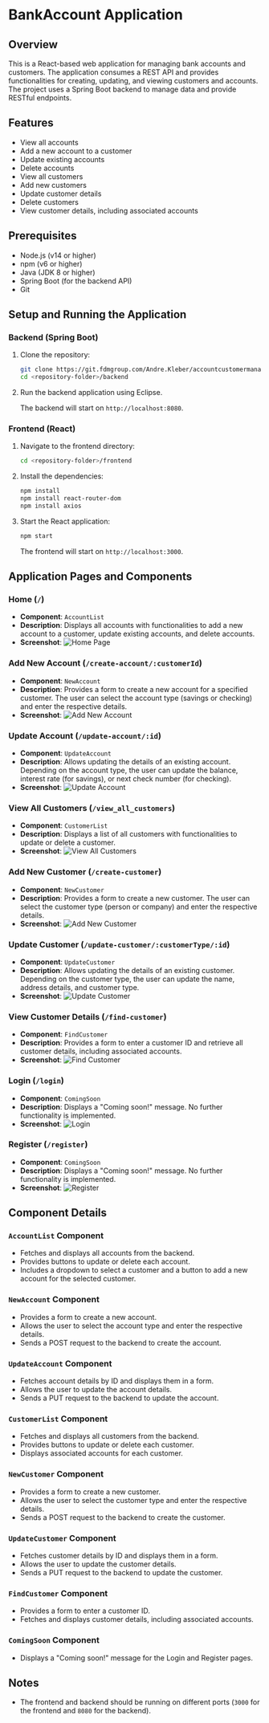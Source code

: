 # BankAccount Application

## Overview

This is a React-based web application for managing bank accounts and customers. The application consumes a REST API and provides functionalities for creating, updating, and viewing customers and accounts. The project uses a Spring Boot backend to manage data and provide RESTful endpoints.

## Features

- View all accounts
- Add a new account to a customer
- Update existing accounts
- Delete accounts
- View all customers
- Add new customers
- Update customer details
- Delete customers
- View customer details, including associated accounts

## Prerequisites

- Node.js (v14 or higher)
- npm (v6 or higher)
- Java (JDK 8 or higher)
- Spring Boot (for the backend API)
- Git

## Setup and Running the Application

### Backend (Spring Boot)

1. Clone the repository:
    ```bash
    git clone https://git.fdmgroup.com/Andre.Kleber/accountcustomermanagement_epic5.git
    cd <repository-folder>/backend
    ```

2. Run the backend application using Eclipse.

   The backend will start on `http://localhost:8080`.

### Frontend (React)

1. Navigate to the frontend directory:
    ```bash
    cd <repository-folder>/frontend
    ```

2. Install the dependencies:
    ```bash
    npm install
	npm install react-router-dom
	npm install axios
    ```

3. Start the React application:
    ```bash
    npm start
    ```

   The frontend will start on `http://localhost:3000`.

## Application Pages and Components

### Home (`/`)

- **Component**: `AccountList`
- **Description**: Displays all accounts with functionalities to add a new account to a customer, update existing accounts, and delete accounts.
- **Screenshot**:
  ![Home Page](./screenshots/home.png)

### Add New Account (`/create-account/:customerId`)

- **Component**: `NewAccount`
- **Description**: Provides a form to create a new account for a specified customer. The user can select the account type (savings or checking) and enter the respective details.
- **Screenshot**:
  ![Add New Account](./screenshots/new_account.png)

### Update Account (`/update-account/:id`)

- **Component**: `UpdateAccount`
- **Description**: Allows updating the details of an existing account. Depending on the account type, the user can update the balance, interest rate (for savings), or next check number (for checking).
- **Screenshot**:
  ![Update Account](./screenshots/update_account.png)

### View All Customers (`/view_all_customers`)

- **Component**: `CustomerList`
- **Description**: Displays a list of all customers with functionalities to update or delete a customer.
- **Screenshot**:
  ![View All Customers](./screenshots/view_all_customers.png)

### Add New Customer (`/create-customer`)

- **Component**: `NewCustomer`
- **Description**: Provides a form to create a new customer. The user can select the customer type (person or company) and enter the respective details.
- **Screenshot**:
  ![Add New Customer](./screenshots/new_customer.png)

### Update Customer (`/update-customer/:customerType/:id`)

- **Component**: `UpdateCustomer`
- **Description**: Allows updating the details of an existing customer. Depending on the customer type, the user can update the name, address details, and customer type.
- **Screenshot**:
  ![Update Customer](./screenshots/update_customer.png)

### View Customer Details (`/find-customer`)

- **Component**: `FindCustomer`
- **Description**: Provides a form to enter a customer ID and retrieve all customer details, including associated accounts.
- **Screenshot**:
  ![Find Customer](./screenshots/find_customer.png)

### Login (`/login`)

- **Component**: `ComingSoon`
- **Description**: Displays a "Coming soon!" message. No further functionality is implemented.
- **Screenshot**:
  ![Login](./screenshots/coming_soon.png)

### Register (`/register`)

- **Component**: `ComingSoon`
- **Description**: Displays a "Coming soon!" message. No further functionality is implemented.
- **Screenshot**:
  ![Register](./screenshots/coming_soon.png)

## Component Details

### `AccountList` Component

- Fetches and displays all accounts from the backend.
- Provides buttons to update or delete each account.
- Includes a dropdown to select a customer and a button to add a new account for the selected customer.

### `NewAccount` Component

- Provides a form to create a new account.
- Allows the user to select the account type and enter the respective details.
- Sends a POST request to the backend to create the account.

### `UpdateAccount` Component

- Fetches account details by ID and displays them in a form.
- Allows the user to update the account details.
- Sends a PUT request to the backend to update the account.

### `CustomerList` Component

- Fetches and displays all customers from the backend.
- Provides buttons to update or delete each customer.
- Displays associated accounts for each customer.

### `NewCustomer` Component

- Provides a form to create a new customer.
- Allows the user to select the customer type and enter the respective details.
- Sends a POST request to the backend to create the customer.

### `UpdateCustomer` Component

- Fetches customer details by ID and displays them in a form.
- Allows the user to update the customer details.
- Sends a PUT request to the backend to update the customer.

### `FindCustomer` Component

- Provides a form to enter a customer ID.
- Fetches and displays customer details, including associated accounts.

### `ComingSoon` Component

- Displays a "Coming soon!" message for the Login and Register pages.

## Notes

- The frontend and backend should be running on different ports (`3000` for the frontend and `8080` for the backend).



